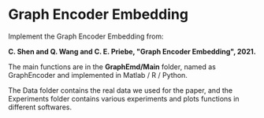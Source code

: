 # Graph Encoder Embedding

Implement the Graph Encoder Embedding from:

**C. Shen and Q. Wang and C. E. Priebe, "Graph Encoder Embedding", 2021.**


The main functions are in the **GraphEmd/Main** folder, named as GraphEncoder and implemented in Matlab / R / Python. 

The Data folder contains the real data we used for the paper, and the Experiments folder contains various experiments and plots functions in different softwares.
